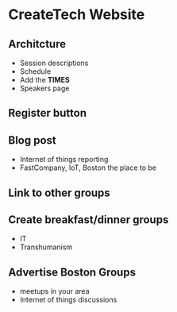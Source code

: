 
# CreateTech Website
## Architcture
- Session descriptions
- Schedule
- Add the **TIMES**
- Speakers page
## Register button
## Blog post
- Internet of things reporting
- FastCompany, IoT, Boston the place to be
## Link to other groups
## Create breakfast/dinner groups
- IT
- Transhumanism
## Advertise Boston Groups
- meetups in your area
- Internet of things discussions